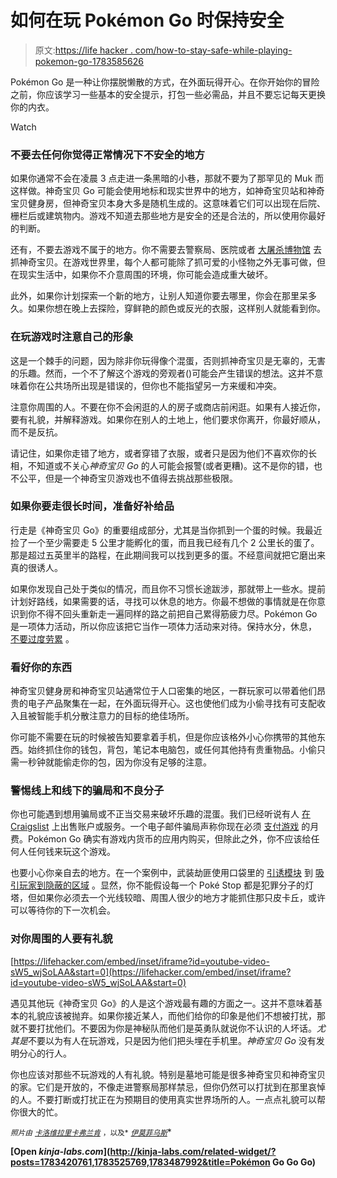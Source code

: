 # 如何在玩 Pokémon Go 时保持安全

> 原文:[https://life hacker . com/how-to-stay-safe-while-playing-pokemon-go-1783585626](https://lifehacker.com/how-to-stay-safe-while-playing-pokemon-go-1783585626)

Pokémon Go 是一种让你摆脱懒散的方式，在外面玩得开心。在你开始你的冒险之前，你应该学习一些基本的安全提示，打包一些必需品，并且不要忘记每天更换你的内衣。

Watch

### 不要去任何你觉得正常情况下不安全的地方

如果你通常不会在凌晨 3 点走进一条黑暗的小巷，那就不要为了那罕见的 Muk 而这样做。神奇宝贝 Go 可能会使用地标和现实世界中的地方，如神奇宝贝站和神奇宝贝健身房，但神奇宝贝本身大多是随机生成的。这意味着它们可以出现在后院、栅栏后或建筑物内。游戏不知道去那些地方是安全的还是合法的，所以使用你最好的判断。

还有，不要去游戏不属于的地方。你不需要去警察局、医院或者 [大屠杀博物馆](http://www.vox.com/2016/7/13/12161974/pokemon-go-holocaust-museum-remove-pokestop) 去抓神奇宝贝。在游戏世界里，每个人都可能除了抓可爱的小怪物之外无事可做，但在现实生活中，如果你不介意周围的环境，你可能会造成重大破坏。

此外，如果你计划探索一个新的地方，让别人知道你要去哪里，你会在那里呆多久。如果你想在晚上去探险，穿鲜艳的颜色或反光的衣服，这样别人就能看到你。

### **在玩游戏时注意自己的形象**

这是一个棘手的问题，因为除非你玩得像个混蛋，否则抓神奇宝贝是无辜的，无害的乐趣。然而，一个不了解这个游戏的旁观者()可能会产生错误的想法。这并不意味着你在公共场所出现是错误的，但你也不能指望另一方来缓和冲突。

注意你周围的人。不要在你不会闲逛的人的房子或商店前闲逛。如果有人接近你，要有礼貌，并解释游戏。如果你在别人的土地上，他们要求你离开，你最好顺从，而不是反抗。

请记住，如果你走错了地方，或者穿错了衣服，或者只是因为他们不喜欢你的长相，不知道或不关心*神奇宝贝 Go* 的人可能会报警(或者更糟)。这不是你的错，也不公平，但是一个神奇宝贝游戏也不值得去挑战那些极限。

### **如果你要走很长时间，准备好补给品**

行走是《神奇宝贝 Go》的重要组成部分，尤其是当你抓到一个蛋的时候。我最近捡了一个至少需要走 5 公里才能孵化的蛋，而且我已经有几个 2 公里长的蛋了。那是超过五英里半的路程，在此期间我可以找到更多的蛋。不经意间就把它磨出来真的很诱人。

如果你发现自己处于类似的情况，而且你不习惯长途跋涉，那就带上一些水。提前计划好路线，如果需要的话，寻找可以休息的地方。你最不想做的事情就是在你意识到你不得不回头重新走一遍同样的路之前把自己累得筋疲力尽。Pokémon Go 是一项体力活动，所以你应该把它当作一项体力活动来对待。保持水分，休息， [不要过度劳累](https://lifehacker.com/how-exercise-affects-your-body-and-how-to-pick-the-rig-507511853) 。

### **看好你的东西**

神奇宝贝健身房和神奇宝贝站通常位于人口密集的地区，一群玩家可以带着他们昂贵的电子产品聚集在一起，在外面玩得开心。这也使他们成为小偷寻找有可支配收入且被智能手机分散注意力的目标的绝佳场所。

你可能不需要在玩的时候被告知要拿着手机，但是你应该格外小心你携带的其他东西。始终抓住你的钱包，背包，笔记本电脑包，或任何其他持有贵重物品。小偷只需一秒钟就能偷走你的包，因为你没有足够的注意。

### **警惕线上和线下的骗局和不良分子**

你也可能遇到想用骗局或不正当交易来破坏乐趣的混蛋。我们已经听说有人 [在 Craigslist](http://www.theverge.com/2016/7/11/12154580/pokemon-go-account-buy-niantic-nintendo) 上出售账户或服务。一个电子邮件骗局声称你现在必须 [支付游戏](http://www.theverge.com/2016/7/12/12167532/pokemon-go-12-99-monthly-fee-scam-email) 的月费。Pokémon Go 确实有游戏内货币的应用内购买，但除此之外，你不应该给任何人任何钱来玩这个游戏。

也要小心你亲自去的地方。在一个案例中，武装劫匪使用口袋里的 [引诱模块](http://www.gottabemobile.com/2016/07/12/how-to-use-a-pokemon-go-lure-module/) 到 [吸引玩家到隐蔽的区域](https://www.theguardian.com/technology/2016/jul/10/pokemon-go-armed-robbers-dead-body) 。显然，你不能假设每一个 Poké Stop 都是犯罪分子的灯塔，但如果你必须去一个光线较暗、周围人很少的地方才能抓住那只皮卡丘，或许可以等待你的下一次机会。

### 对你周围的人要有礼貌

 [https://lifehacker.com/embed/inset/iframe?id=youtube-video-sW5_wjSoLAA&start=0](https://lifehacker.com/embed/inset/iframe?id=youtube-video-sW5_wjSoLAA&start=0) 

遇见其他玩《神奇宝贝 Go》的人是这个游戏最有趣的方面之一。这并不意味着基本的礼貌应该被抛弃。如果你接近某人，而他们给你的印象是他们不想被打扰，那就不要打扰他们。不要因为你是神秘队而他们是英勇队就说你不认识的人坏话。*尤其是*不要以为有人在玩游戏，只是因为他们把头埋在手机里。*神奇宝贝 Go* 没有发明分心的行人。

你也应该对那些不玩游戏的人有礼貌。特别是墓地可能是很多神奇宝贝和神奇宝贝的家。它们是开放的，不像走进警察局那样禁忌，但你仍然可以打扰到在那里哀悼的人。不要打断或打扰正在为预期目的使用真实世界场所的人。一点点礼貌可以帮你很大的忙。

<small>*照片由*</small> [<small>*卡洛维拉里卡*</small>](https://www.flickr.com/photos/sobermusings/8515302219/in/photolist-dYt9Fv-6o1pwG-mM3VYa-5VyAiE-9sGov9-iYCRRc-qjAGRF-oAdXUj-p6iXYD-rPzfKt-m9yfRA-fZrkPG-7g9eBs-cAws5W-42EMCg-s1V5zA-pfD632-td1nPd-rCCkLh-da6LFY-qtsY9X-7MDFF6-ijYkCq-5rU7FU-oyXn4u-r3tZAV-9D8qxc-q69oqJ-qRJYDS-qGVeSr-jxRHyj-6PtGhx-ozNvKQ-7kTsem-4Rsrc8-oRLb3A-4CRmRz-a2iRfq-6azKKU-rhEKsE-efVYhX-pL9yPr-q2HDUY-r9e3rm-mp9dJZ-5NaXd7-iYT2Gi-qqNNDu-qedQnv-edPJVt)<small></small>*[<small>*弗兰肯*</small>](https://www.flickr.com/photos/armydre2008/15976183843/in/photolist-qkL7Rz-6dvfry-eRXu9b-57XARs-jXtiMZ-hyNATm-34t63n-nKT3e-pGUeZC-oguaJG-fcsntu-6x5xBA-6NVkq6-8QZt9g-jYzFs5-dmrAYa-8y9KLg-ePAGTy-btmWmv-bvGYjD-jTKn88-o81vS-cCUsMu-o3FSB3-8daBxh-nLAJb4-pqMTCp-e1xFj-84a4C1-feodia-3qXQjL-8h4RgS-caThDq-ejGwUB-dUMU61-9S9dD-8vMYv3-6kDo8F-6kDo8z-kFQLL4-65BkpA-3hgvTn-7BwzFa-8dcQBV-7AUD3D-bDgB12-phaisa-b4i88-f4Gggm-2JKx12) <small>*，以及*</small> [<small>*伊莫菲乌斯*</small>](https://www.flickr.com/photos/sfj/639531865/)<small></small>*

**[Open *kinja-labs.com*](http://kinja-labs.com/related-widget/?posts=1783420761,1783525769,1783487992&title=Pokémon Go Go Go)**